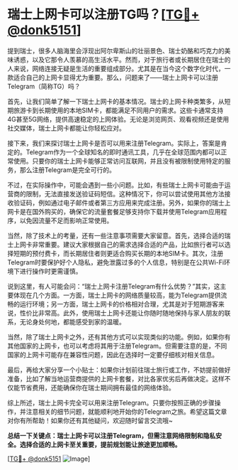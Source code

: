 # 瑞士上网卡可以注册TG吗？[[TG💪+ @donk5151](https://t.me/s/donk5151)]

提到瑞士，很多人脑海里会浮现出阿尔卑斯山的壮丽景色、瑞士奶酪和巧克力的美味诱惑，以及它那令人羡慕的高生活水平。然而，对于旅行者或长期居住在瑞士的人来说，网络连接无疑是生活的重要组成部分。尤其是在当今这个数字化时代，一款适合自己的上网卡显得尤为重要。那么，问题来了——瑞士上网卡可以注册Telegram（简称TG）吗？

首先，让我们简单了解一下瑞士上网卡的基本情况。瑞士的上网卡种类繁多，从短期旅游卡到长期使用的本地SIM卡，都能满足不同用户的需求。这些卡通常支持4G甚至5G网络，提供高速稳定的上网体验。无论是浏览网页、观看视频还是使用社交媒体，瑞士上网卡都能让你轻松应对。

接下来，我们来探讨瑞士上网卡是否可以用来注册Telegram。实际上，答案是肯定的。Telegram作为一个全球知名的即时通讯工具，几乎在全球范围内都可以正常使用。只要你的瑞士上网卡能够正常访问互联网，并且没有被限制使用特定的服务，那么注册Telegram是完全可行的。

不过，在实际操作中，可能会遇到一些小问题。比如，有些瑞士上网卡可能由于运营商的限制，无法直接发送验证码短信。这种情况下，你可以尝试使用其他方法接收验证码，例如通过电子邮件或者第三方应用来完成注册。另外，如果你的瑞士上网卡是在国外购买的，确保它的流量套餐足够支持你下载并使用Telegram应用程序，以免因流量不足而影响正常使用。

当然，除了技术上的考量，还有一些注意事项需要大家留意。首先，选择合适的瑞士上网卡非常重要。建议大家根据自己的需求选择合适的产品，比如旅行者可以选择短期的预付费卡，而长期居住者则更适合购买长期的本地SIM卡。其次，注册Telegram时要保护好个人隐私，避免泄露过多的个人信息，特别是在公共Wi-Fi环境下进行操作时更需谨慎。

说到这里，有人可能会问：“瑞士上网卡注册Telegram有什么优势？”其实，这主要体现在几个方面。一方面，瑞士上网卡的网络质量较高，能为Telegram提供流畅的运行环境；另一方面，瑞士上网卡的价格相对合理，尤其是对于短期游客来说，性价比非常高。此外，使用瑞士上网卡还能让你随时随地保持与家人朋友的联系，无论身处何地，都能感受到家的温暖。

当然，除了瑞士上网卡之外，还有其他方式可以实现类似的功能。例如，如果你有其他国家的上网卡，也可以考虑将其用于注册Telegram。但需要注意的是，不同国家的上网卡可能存在兼容性问题，因此在选择时一定要仔细核对相关信息。

最后，再给大家分享一个小贴士：如果你计划前往瑞士旅行或工作，不妨提前做好准备，比如了解当地运营商提供的上网卡套餐，对比各家优劣后再做决定。这样不仅能节省费用，还能确保你在瑞士期间拥有最佳的网络体验。

综上所述，瑞士上网卡完全可以用来注册Telegram。只要你按照正确的步骤操作，并注意相关的细节问题，就能顺利地开始你的Telegram之旅。希望这篇文章对你有所帮助！如果你还有其他疑问，欢迎随时留言交流哦~

**总结一下关键点：瑞士上网卡可以注册Telegram，但需注意网络限制和隐私安全。选择合适的上网卡至关重要，提前规划能让旅途更加顺畅。**

[[TG💪+ @donk5151](https://t.me/s/donk5151) ![Image](https://i.postimg.cc/rwNCRYN7/Snipaste-2025-04-30-17-27-05.png)]